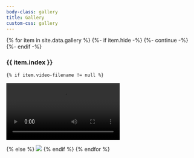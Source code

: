 ```yaml
---
body-class: gallery
title: Gallery
custom-css: gallery
---
```


{% for item in site.data.gallery %}
	{%- if item.hide -%}
	{%- continue -%}
	{%- endif -%}
### {{ item.index }}
	{% if item.video-filename != null %}
<p>
<video controls>
	<source src="{{ 'assets/gallery/originals/' | append: item.video-filename | relative_url }}" />
</video>
</p>
	{% else %}
<img src="{{ 'assets/gallery/originals/' | append: item.filename | relative_url }}" />
	{% endif %}
{% endfor %}